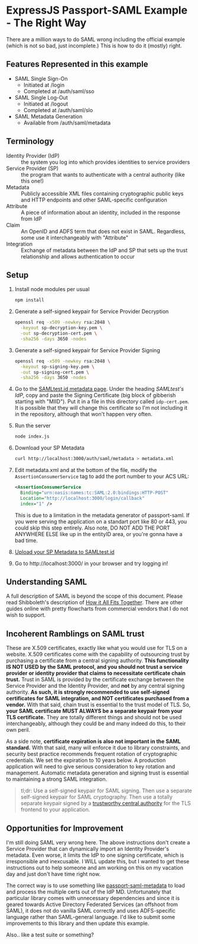 ExpressJS Passport-SAML Example - The Right Way
===============================================

There are a million ways to do SAML wrong including the official example
(which is not so bad, just incomplete.) This is how to do it (mostly) right.

Features Represented in this example
------------------------------------

* SAML Single Sign-On
  * Initiated at /login
  * Completed at /auth/saml/sso
* SAML Single Log-Out
  * Initiated at /logout
  * Completed at /auth/saml/slo
* SAML Metadata Generation
  * Available from /auth/saml/metadata

Terminology
-----------

<dl>
<dt>Identity Provider (IdP)</dt>
<dd>the system you log into which provides identities to service providers</dd>
<dt>Service Provider (SP)</dt>
<dd>the program that wants to authenticate with a central authority (like this
one!)</dd>
<dt>Metadata</dt>
<dd>Publicly accessible XML files containing cryptographic public keys and
HTTP endpoints and other SAML-specific configuration</dd>
<dt>Attribute</dt>
<dd>A piece of information about an identity, included in the response from IdP</dd>
<dt>Claim</dt>
<dd>An OpenID and ADFS term that does not exist in SAML. Regardless, some
use it interchangeably with "Attribute"</dd>
<dt>Integration</dt>
<dd>Exchange of metadata between the IdP and SP that sets up the trust
relationship and allows authentication to occur</dd>
</dl>

Setup
-----

1. Install node modules per usual

   ``` bash
   npm install
   ```

2. Generate a self-signed keypair for Service Provider Decryption

   ``` bash
   openssl req -x509 -newkey rsa:2048 \
     -keyout sp-decryption-key.pem \
     -out sp-decryption-cert.pem \
     -sha256 -days 3650 -nodes
   ```

3. Generate a self-signed keypair for Service Provider Signing

   ``` bash
   openssl req -x509 -newkey rsa:2048 \
     -keyout sp-signing-key.pem \
     -out sp-signing-cert.pem \
     -sha256 -days 3650 -nodes
   ```

4. Go to the [SAMLtest.id metadata page](https://samltest.id/download/).
   Under the heading *SAMLtest's IdP*, copy and paste the Signing Certificate
   (big block of gibberish starting with "MIID"). Put it in a file in this
   directory called `idp-cert.pem`. It is possible that they will change
   this certificate so I'm not including it in the repository, although
   that won't happen very often.

5. Run the server

   ``` bash
   node index.js
   ```

6. Download your SP Metadata

   ``` bash
   curl http://localhost:3000/auth/saml/metadata > metadata.xml
   ```

7. Edit metadata.xml and at the bottom of the file, modify the
   `AssertionConsumerService` tag to add the port number to your ACS URL:

   ``` xml
   <AssertionConsumerService
     Binding="urn:oasis:names:tc:SAML:2.0:bindings:HTTP-POST"
     Location="http://localhost:3000/login/callback"
     index="1" />
   ```

   This is due to a limitation in the metadata generator of passport-saml.
   If you were serving the application on a standart port like 80 or 443,
   you could skip this step entirely. Also note, DO NOT ADD THE PORT
   ANYWHERE ELSE like up in the entityID area, or you're gonna have a bad
   time.

8. [Upload your SP Metadata to SAMLtest.id](https://samltest.id/upload.php)

9. Go to http://localhost:3000/ in your browser and try logging in!

Understanding SAML
------------------

A full description of SAML is beyond the scope of this document.
Please read Shibboleth's description of
[How it All Fits Together](https://shibboleth.atlassian.net/wiki/spaces/CONCEPT/pages/928645290/FlowsAndConfig).
There are other guides online with pretty flowcharts from commercial
vendors that I do not wish to support.

Incoherent Ramblings on SAML trust
----------------------------------

These are X.509 certificates, exactly like what you would use for TLS on
a website. X.509 certificates come with the capability of outsourcing
trust by purchasing a certificate from a central signing authority.
**This functionality IS NOT USED by the SAML protocol, and you should not
trust a service provider or identity provider that claims to necessitate
certificate chain trust.** Trust in SAML is provided by the certificate
exchange between the Service Provider and the Identity Provider, and **not**
by any central signing authority. **As such, it is strongly recommended to
use self-signed certificates for SAML integration, and NOT certificates
purchased from a vendor.** With that said, chain trust is essential to the
trust model of TLS. So, **your SAML certificate MUST ALWAYS be a separate
keypair from your TLS certificate.** They are totally different things and
should not be used interchangeably, although they could be and many indeed
do this, to their own peril.

As a side note, **certificate expiration is also not important in the SAML
standard.** With that said, many will enforce it due to library constraints,
and security best practice recommends frequent rotation of cryptographic
credentials. We set the expiration to 10 years below. A production application
will need to give serious consideration to key rotation and management.
Automatic metadata generation and signing trust is essential to maintaining
a strong SAML integration.

 > tl;dr: Use a self-signed keypair for SAML signing. Then use a separate
 > self-signed keypair for SAML cryptography. Then use a totally separate
 > keypair signed by a [trustworthy central authority](https://letsencrypt.org)
 > for the TLS frontend to your application.

Opportunities for Improvement
-----------------------------

I'm still doing SAML very wrong here. The above instructions don't create a
Service Provider that can dynamically import an Identity Provider's metadata.
Even worse, it limits the IdP to one signing certificate, which is
irresponsible and inexcusable. I WILL update this, but I wanted to get these
instructions out to help someone and am working on this on my vacation day
and just don't have time right now.

The correct way is to use something like
[passport-saml-metadata](https://www.npmjs.com/package/passport-saml-metadata)
to load and process the multiple certs out of the IdP MD. Unfortunately
that particular library comes with unnecessary dependencies and since it
is geared towards Active Directory Federated Services (an offshoot from SAML),
it does not do vanilla SAML correctly and uses ADFS-specific language rather
than SAML-general language. I'd like to submit some improvements to this
library and then update this example.

Also.. like a test suite or something?